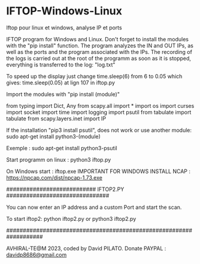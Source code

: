 # IFTOP-Windows-Linux
Iftop pour linux et windows, analyse IP et ports

IFTOP program for Windows and Linux. Don't forget to install the modules with the "pip install" function. The program analyzes the IN and OUT IPs, as well as the ports and the program associated with the IPs. The recording of the logs is carried out at the root of the programm as soon as it is stopped, everything is transferred to the log: "log.txt"

To speed up the display just change time.sleep(6) from 6 to 0.05 which gives: time.sleep(0.05) at lign 107 in iftop.py

Import the modules with "pip install (module)"

from typing import Dict, Any
from scapy.all import *
import os
import curses
import socket
import time
import logging
import psutil
from tabulate import tabulate
from scapy.layers.inet import IP

If the installation "pip3 install psutil", does not work or use another module: sudo apt-get install python3-(module)

Exemple : sudo apt-get install python3-psutil

Start programm on linux : python3 iftop.py

On Windows start : iftop.exe
IMPORTANT FOR WINDOWS INSTALL NCAP : https://npcap.com/dist/npcap-1.73.exe

########################### IFTOP2.PY ###############################

You can now enter an IP address and a custom Port and start the scan.

To start iftop2: python iftop2.py or python3 iftop2.py

###################################################################

AVHIRAL-TE@M 2023, coded by David PILATO.
Donate PAYPAL : davidp8686@gmail.com
